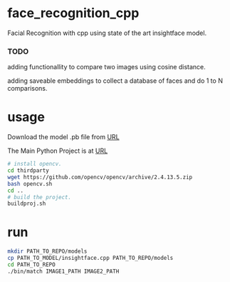 # face_recognition_cpp
Facial Recognition with cpp using state of the art insightface model.

### TODO
adding functionallity to compare two images using cosine distance.

adding saveable embeddings to collect a database of faces and do 1 to N comparisons.


# usage
Download the model .pb file from [URL](https://drive.google.com/open?id=1Iw2Ckz_BnHZUi78USlaFreZXylJj7hnP)

The Main Python Project is at [URL](https://github.com/AIInAi/tf-insightface)

```bash
# install opencv.
cd thirdparty
wget https://github.com/opencv/opencv/archive/2.4.13.5.zip
bash opencv.sh
cd ..
# build the project.
buildproj.sh
```


# run
```bash
mkdir PATH_TO_REPO/models
cp PATH_TO_MODEL/insightface.cpp PATH_TO_REPO/models
cd PATH_TO_REPO
./bin/match IMAGE1_PATH IMAGE2_PATH
```
